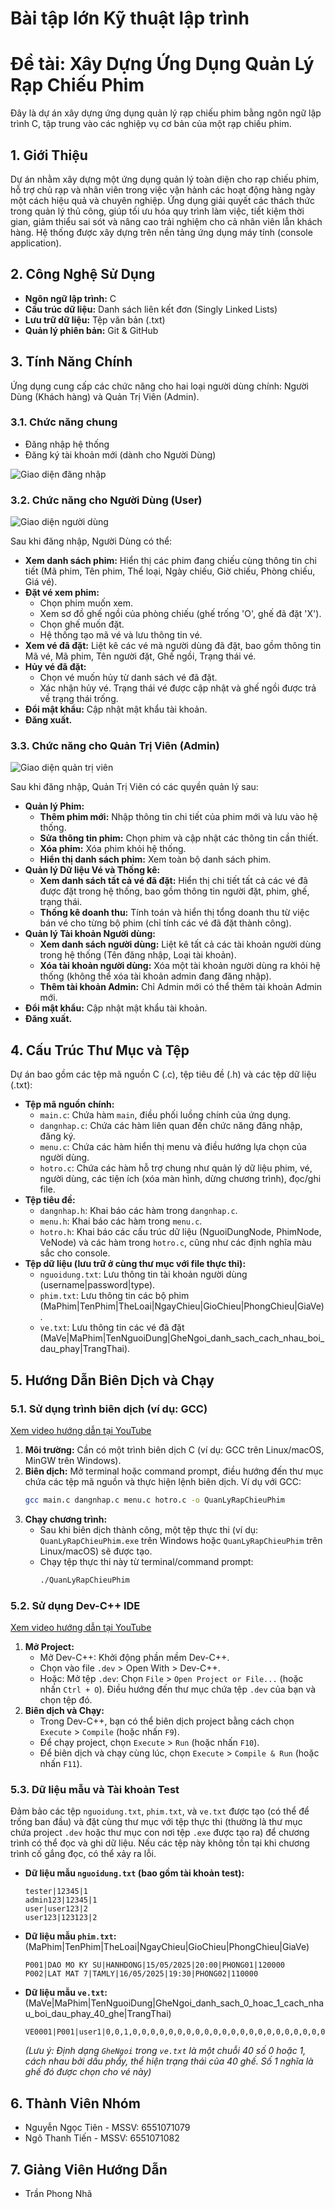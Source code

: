 # Bài tập lớn Kỹ thuật lập trình
# Đề tài: Xây Dựng Ứng Dụng Quản Lý Rạp Chiếu Phim

Đây là dự án xây dựng ứng dụng quản lý rạp chiếu phim bằng ngôn ngữ lập trình C, tập trung vào các nghiệp vụ cơ bản của một rạp chiếu phim.

## 1. Giới Thiệu

Dự án nhằm xây dựng một ứng dụng quản lý toàn diện cho rạp chiếu phim, hỗ trợ chủ rạp và nhân viên trong việc vận hành các hoạt động hàng ngày một cách hiệu quả và chuyên nghiệp. Ứng dụng giải quyết các thách thức trong quản lý thủ công, giúp tối ưu hóa quy trình làm việc, tiết kiệm thời gian, giảm thiểu sai sót và nâng cao trải nghiệm cho cả nhân viên lẫn khách hàng. Hệ thống được xây dựng trên nền tảng ứng dụng máy tính (console application).

## 2. Công Nghệ Sử Dụng

* **Ngôn ngữ lập trình:** C
* **Cấu trúc dữ liệu:** Danh sách liên kết đơn (Singly Linked Lists)
* **Lưu trữ dữ liệu:** Tệp văn bản (.txt)
* **Quản lý phiên bản:** Git & GitHub

## 3. Tính Năng Chính

Ứng dụng cung cấp các chức năng cho hai loại người dùng chính: Người Dùng (Khách hàng) và Quản Trị Viên (Admin).

### 3.1. Chức năng chung

* Đăng nhập hệ thống
* Đăng ký tài khoản mới (dành cho Người Dùng)

![Giao diện đăng nhập](https://github.com/ngoctienz/IT1.103.3/blob/master/img/DangNhap.png)

### 3.2. Chức năng cho Người Dùng (User)

![Giao diện người dùng](https://github.com/ngoctienz/IT1.103.3/blob/master/img/User.png)

Sau khi đăng nhập, Người Dùng có thể:

* **Xem danh sách phim:** Hiển thị các phim đang chiếu cùng thông tin chi tiết (Mã phim, Tên phim, Thể loại, Ngày chiếu, Giờ chiếu, Phòng chiếu, Giá vé).
* **Đặt vé xem phim:**
    * Chọn phim muốn xem.
    * Xem sơ đồ ghế ngồi của phòng chiếu (ghế trống 'O', ghế đã đặt 'X').
    * Chọn ghế muốn đặt.
    * Hệ thống tạo mã vé và lưu thông tin vé.
* **Xem vé đã đặt:** Liệt kê các vé mà người dùng đã đặt, bao gồm thông tin Mã vé, Mã phim, Tên người đặt, Ghế ngồi, Trạng thái vé.
* **Hủy vé đã đặt:**
    * Chọn vé muốn hủy từ danh sách vé đã đặt.
    * Xác nhận hủy vé. Trạng thái vé được cập nhật và ghế ngồi được trả về trạng thái trống.
* **Đổi mật khẩu:** Cập nhật mật khẩu tài khoản.
* **Đăng xuất.**

### 3.3. Chức năng cho Quản Trị Viên (Admin)

![Giao diện quản trị viên](https://github.com/ngoctienz/IT1.103.3/blob/master/img/Admin.png)

Sau khi đăng nhập, Quản Trị Viên có các quyền quản lý sau:

* **Quản lý Phim:**
    * **Thêm phim mới:** Nhập thông tin chi tiết của phim mới và lưu vào hệ thống.
    * **Sửa thông tin phim:** Chọn phim và cập nhật các thông tin cần thiết.
    * **Xóa phim:** Xóa phim khỏi hệ thống.
    * **Hiển thị danh sách phim:** Xem toàn bộ danh sách phim.
* **Quản lý Dữ liệu Vé và Thống kê:**
    * **Xem danh sách tất cả vé đã đặt:** Hiển thị chi tiết tất cả các vé đã được đặt trong hệ thống, bao gồm thông tin người đặt, phim, ghế, trạng thái.
    * **Thống kê doanh thu:** Tính toán và hiển thị tổng doanh thu từ việc bán vé cho từng bộ phim (chỉ tính các vé đã đặt thành công).
* **Quản lý Tài khoản Người dùng:**
    * **Xem danh sách người dùng:** Liệt kê tất cả các tài khoản người dùng trong hệ thống (Tên đăng nhập, Loại tài khoản).
    * **Xóa tài khoản người dùng:** Xóa một tài khoản người dùng ra khỏi hệ thống (không thể xóa tài khoản admin đang đăng nhập).
    * **Thêm tài khoản Admin:** Chỉ Admin mới có thể thêm tài khoản Admin mới.
* **Đổi mật khẩu:** Cập nhật mật khẩu tài khoản.
* **Đăng xuất.**

## 4. Cấu Trúc Thư Mục và Tệp

Dự án bao gồm các tệp mã nguồn C (.c), tệp tiêu đề (.h) và các tệp dữ liệu (.txt):

* **Tệp mã nguồn chính:**
    * `main.c`: Chứa hàm `main`, điều phối luồng chính của ứng dụng.
    * `dangnhap.c`: Chứa các hàm liên quan đến chức năng đăng nhập, đăng ký.
    * `menu.c`: Chứa các hàm hiển thị menu và điều hướng lựa chọn của người dùng.
    * `hotro.c`: Chứa các hàm hỗ trợ chung như quản lý dữ liệu phim, vé, người dùng, các tiện ích (xóa màn hình, dừng chương trình), đọc/ghi file.
* **Tệp tiêu đề:**
    * `dangnhap.h`: Khai báo các hàm trong `dangnhap.c`.
    * `menu.h`: Khai báo các hàm trong `menu.c`.
    * `hotro.h`: Khai báo các cấu trúc dữ liệu (NguoiDungNode, PhimNode, VeNode) và các hàm trong `hotro.c`, cũng như các định nghĩa màu sắc cho console.
* **Tệp dữ liệu (lưu trữ ở cùng thư mục với file thực thi):**
    * `nguoidung.txt`: Lưu thông tin tài khoản người dùng (username|password|type).
    * `phim.txt`: Lưu thông tin các bộ phim (MaPhim|TenPhim|TheLoai|NgayChieu|GioChieu|PhongChieu|GiaVe).
    * `ve.txt`: Lưu thông tin các vé đã đặt (MaVe|MaPhim|TenNguoiDung|GheNgoi_danh_sach_cach_nhau_boi_dau_phay|TrangThai).

## 5. Hướng Dẫn Biên Dịch và Chạy

### 5.1. Sử dụng trình biên dịch (ví dụ: GCC)
[Xem video hướng dẫn tại YouTube](https://youtu.be/ZUw9MnbEMvs)
1.  **Môi trường:** Cần có một trình biên dịch C (ví dụ: GCC trên Linux/macOS, MinGW trên Windows).
2.  **Biên dịch:** Mở terminal hoặc command prompt, điều hướng đến thư mục chứa các tệp mã nguồn và thực hiện lệnh biên dịch. Ví dụ với GCC:
    ```bash
    gcc main.c dangnhap.c menu.c hotro.c -o QuanLyRapChieuPhim
    ```
3.  **Chạy chương trình:**
    * Sau khi biên dịch thành công, một tệp thực thi (ví dụ: `QuanLyRapChieuPhim.exe` trên Windows hoặc `QuanLyRapChieuPhim` trên Linux/macOS) sẽ được tạo.
    * Chạy tệp thực thi này từ terminal/command prompt:
        ```bash
        ./QuanLyRapChieuPhim
        ```

### 5.2. Sử dụng Dev-C++ IDE
[Xem video hướng dẫn tại YouTube](https://youtu.be/lJ-qn12VQHk)
1.  **Mở Project:**
    * Mở Dev-C++: Khởi động phần mềm Dev-C++.
    * Chọn vào file `.dev` > Open With > Dev-C++.
    * Hoặc: Mở tệp `.dev`: Chọn `File` > `Open Project or File...` (hoặc nhấn `Ctrl + O`). Điều hướng đến thư mục chứa tệp `.dev` của bạn và chọn tệp đó.
2.  **Biên dịch và Chạy:**
    * Trong Dev-C++, bạn có thể biên dịch project bằng cách chọn `Execute` > `Compile` (hoặc nhấn `F9`).
    * Để chạy project, chọn `Execute` > `Run` (hoặc nhấn `F10`).
    * Để biên dịch và chạy cùng lúc, chọn `Execute` > `Compile & Run` (hoặc nhấn `F11`).

### 5.3. Dữ liệu mẫu và Tài khoản Test

Đảm bảo các tệp `nguoidung.txt`, `phim.txt`, và `ve.txt` được tạo (có thể để trống ban đầu) và đặt cùng thư mục với tệp thực thi (thường là thư mục chứa project `.dev` hoặc thư mục con nơi tệp `.exe` được tạo ra) để chương trình có thể đọc và ghi dữ liệu. Nếu các tệp này không tồn tại khi chương trình cố gắng đọc, có thể xảy ra lỗi.

* **Dữ liệu mẫu `nguoidung.txt` (bao gồm tài khoản test):**
    ```   
    tester|12345|1
    admin123|12345|1
    user|user123|2
    user123|123123|2
    ```
* **Dữ liệu mẫu `phim.txt`:** (MaPhim|TenPhim|TheLoai|NgayChieu|GioChieu|PhongChieu|GiaVe)
    ```
    P001|DAO MO KY SU|HANHDONG|15/05/2025|20:00|PHONG01|120000
    P002|LAT MAT 7|TAMLY|16/05/2025|19:30|PHONG02|110000
    ```
* **Dữ liệu mẫu `ve.txt`:** (MaVe|MaPhim|TenNguoiDung|GheNgoi_danh_sach_0_hoac_1_cach_nhau_boi_dau_phay_40_ghe|TrangThai)
    ```
    VE0001|P001|user1|0,0,1,0,0,0,0,0,0,0,0,0,0,0,0,0,0,0,0,0,0,0,0,0,0,0,0,0,0,0,0,0,0,0,0,0,0,0,0,0|1
    ```
    *(Lưu ý: Định dạng `GheNgoi` trong `ve.txt` là một chuỗi 40 số 0 hoặc 1, cách nhau bởi dấu phẩy, thể hiện trạng thái của 40 ghế. Số 1 nghĩa là ghế đó được chọn cho vé này)*

## 6. Thành Viên Nhóm

* Nguyễn Ngọc Tiên - MSSV: 6551071079
* Ngô Thanh Tiến - MSSV: 6551071082

## 7. Giảng Viên Hướng Dẫn

* Trần Phong Nhã